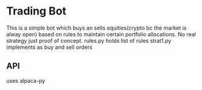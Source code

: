 # Trading Bot

This is a simple bot which buys an sells equities(crypto bc the market is alway open) based on rules to maintain certain portfolio allocations.
No real strategy just proof of concept.
rules.py holds list of rules
strat1.py implements as buy and sell orders

## API
uses alpaca-py
